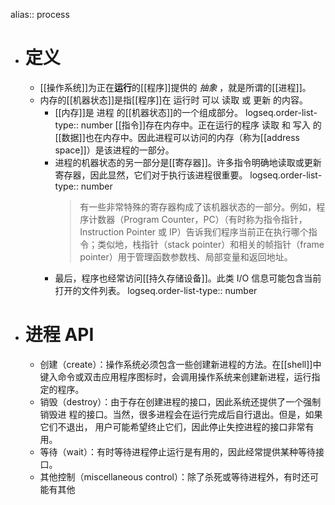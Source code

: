 alias:: process

- # 定义
	- [[操作系统]]为正在**运行**的[[程序]]提供的 *抽象* ，就是所谓的[[进程]]。
	- 内存的[[机器状态]]是指[[程序]]在 运行时 可以 读取 或 更新 的内容。
		- [[内存]]是 进程 的[[机器状态]]的一个组成部分。
		  logseq.order-list-type:: number
		  [[指令]]存在内存中。正在运行的程序 读取 和 写入 的[[数据]]也在内存中。因此进程可以访问的内存（称为[[address space]]）是该进程的一部分。
		- 进程的机器状态的另一部分是[[寄存器]]。许多指令明确地读取或更新寄存器，因此显然，它们对于执行该进程很重要。
		  logseq.order-list-type:: number
		  > 有一些非常特殊的寄存器构成了该机器状态的一部分。例如，程序计数器（Program Counter，PC）（有时称为指令指针，Instruction Pointer 或 IP）告诉我们程序当前正在执行哪个指令；类似地，栈指针（stack pointer）和相关的帧指针（frame pointer）用于管理函数参数栈、局部变量和返回地址。
		- 最后，程序也经常访问[[持久存储设备]]。此类 I/O 信息可能包含当前打开的文件列表。
		  logseq.order-list-type:: number
- # 进程 API
	- 创建（create）：操作系统必须包含一些创建新进程的方法。在[[shell]]中键入命令或双击应用程序图标时，会调用操作系统来创建新进程，运行指定的程序。
	- 销毁（destroy）：由于存在创建进程的接口，因此系统还提供了一个强制销毁进
	  程的接口。当然，很多进程会在运行完成后自行退出。但是，如果它们不退出，
	  用户可能希望终止它们，因此停止失控进程的接口非常有用。
	- 等待（wait）：有时等待进程停止运行是有用的，因此经常提供某种等待接口。
	- 其他控制（miscellaneous control）：除了杀死或等待进程外，有时还可能有其他